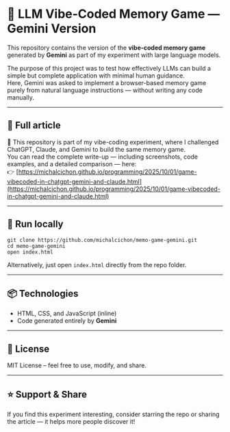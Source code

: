 # 🧠 LLM Vibe-Coded Memory Game — Gemini Version

This repository contains the version of the **vibe-coded memory game** generated by **Gemini** as part of my experiment with large language models.

The purpose of this project was to test how effectively LLMs can build a simple but complete application with minimal human guidance.  
Here, Gemini was asked to implement a browser-based memory game purely from natural language instructions — without writing any code manually.

---

## 🧪 Full article

📖 This repository is part of my vibe-coding experiment, where I challenged ChatGPT, Claude, and Gemini to build the same memory game.  
You can read the complete write-up — including screenshots, code examples, and a detailed comparison — here:  
👉 [https://michalcichon.github.io/programming/2025/10/01/game-vibecoded-in-chatgpt-gemini-and-claude.html](https://michalcichon.github.io/programming/2025/10/01/game-vibecoded-in-chatgpt-gemini-and-claude.html)

---

## 🚀 Run locally

```
git clone https://github.com/michalcichon/memo-game-gemini.git
cd memo-game-gemini
open index.html
```

Alternatively, just open `index.html` directly from the repo folder.

---

## 📦 Technologies

- HTML, CSS, and JavaScript (inline)
- Code generated entirely by **Gemini**

---

## 📜 License

MIT License – feel free to use, modify, and share.

---

## ⭐️ Support & Share

If you find this experiment interesting, consider starring the repo or sharing the article — it helps more people discover it!
